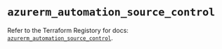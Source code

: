 # `azurerm_automation_source_control`

Refer to the Terraform Registory for docs: [`azurerm_automation_source_control`](https://www.terraform.io/docs/providers/azurerm/r/automation_source_control).
